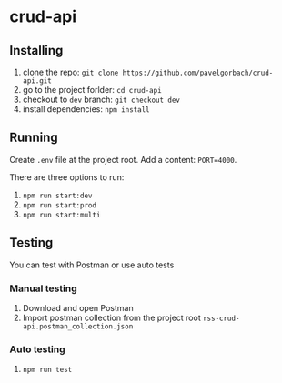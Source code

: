 # crud-api

## Installing
1. clone the repo: `git clone https://github.com/pavelgorbach/crud-api.git`
2. go to the project forlder: `cd crud-api`
3. checkout to `dev` branch: `git checkout dev`
3. install dependencies: `npm install`

## Running
Create `.env` file at the project root. Add a content: `PORT=4000`.

There are three options to run:
1. `npm run start:dev`
2. `npm run start:prod`
3. `npm run start:multi`
## Testing
You can test with Postman or use auto tests
### Manual testing
1. Download and open Postman
2. Import postman collection from the project root `rss-crud-api.postman_collection.json`
### Auto testing
1. `npm run test`
